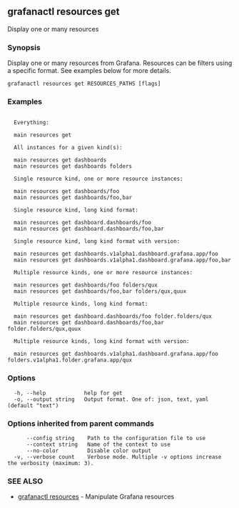 ## grafanactl resources get

Display one or many resources

### Synopsis

Display one or many resources from Grafana. Resources can be filters using a specific format. See examples below for more details.

```
grafanactl resources get RESOURCES_PATHS [flags]
```

### Examples

```

  Everything:

  main resources get

  All instances for a given kind(s):

  main resources get dashboards
  main resources get dashboards folders

  Single resource kind, one or more resource instances:

  main resources get dashboards/foo
  main resources get dashboards/foo,bar

  Single resource kind, long kind format:

  main resources get dashboard.dashboards/foo
  main resources get dashboard.dashboards/foo,bar

  Single resource kind, long kind format with version:

  main resources get dashboards.v1alpha1.dashboard.grafana.app/foo
  main resources get dashboards.v1alpha1.dashboard.grafana.app/foo,bar

  Multiple resource kinds, one or more resource instances:

  main resources get dashboards/foo folders/qux
  main resources get dashboards/foo,bar folders/qux,quux

  Multiple resource kinds, long kind format:

  main resources get dashboard.dashboards/foo folder.folders/qux
  main resources get dashboard.dashboards/foo,bar folder.folders/qux,quux

  Multiple resource kinds, long kind format with version:

  main resources get dashboards.v1alpha1.dashboard.grafana.app/foo folders.v1alpha1.folder.grafana.app/qux

```

### Options

```
  -h, --help            help for get
  -o, --output string   Output format. One of: json, text, yaml (default "text")
```

### Options inherited from parent commands

```
      --config string    Path to the configuration file to use
      --context string   Name of the context to use
      --no-color         Disable color output
  -v, --verbose count    Verbose mode. Multiple -v options increase the verbosity (maximum: 3).
```

### SEE ALSO

* [grafanactl resources](grafanactl_resources.md)	 - Manipulate Grafana resources

